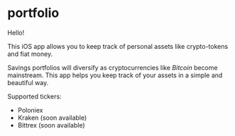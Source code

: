 # portfolio
Hello!

This iOS app allows you to keep track of personal assets like crypto-tokens and fiat money. 

Savings portfolios will diversify as cryptocurrencies like _Bitcoin_ become mainstream. This app helps you keep track of your assets in a simple and beautiful way.

Supported tickers:
- Poloniex
- Kraken (soon available)
- Bittrex (soon available)
